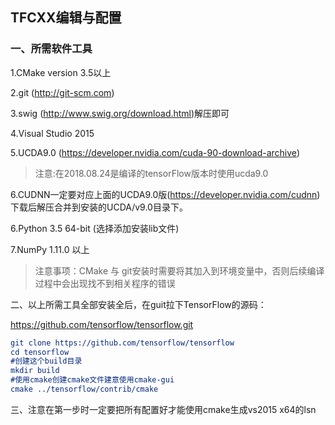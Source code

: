 ## TFCXX编辑与配置

### 一、所需软件工具

1.CMake version 3.5以上

2.git (http://git-scm.com)

3.swig (http://www.swig.org/download.html)解压即可

4.Visual Studio 2015

5.UCDA9.0 (https://developer.nvidia.com/cuda-90-download-archive)

> 注意:在2018.08.24是编译的tensorFlow版本时使用ucda9.0

6.CUDNN一定要对应上面的UCDA9.0版(https://developer.nvidia.com/cudnn)下载后解压合并到安装的UCDA/v9.0目录下。

6.Python 3.5 64-bit (选择添加安装lib文件)

7.NumPy 1.11.0 以上

>  注意事项：CMake 与 git安装时需要将其加入到环境变量中，否则后续编译过程中会出现找不到相关程序的错误

二、以上所需工具全部安装全后，在guit拉下TensorFlow的源码：

https://github.com/tensorflow/tensorflow.git

```cmake
git clone https://github.com/tensorflow/tensorflow
cd tensorflow
#创建这个build目录
mkdir build
#使用cmake创建cmake文件建意使用cmake-gui
cmake ../tensorflow/contrib/cmake
```

三、注意在第一步时一定要把所有配置好才能使用cmake生成vs2015 x64的lsn